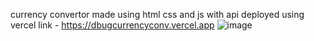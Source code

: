 currency convertor made using html css and js with api
deployed using vercel
link - https://dbugcurrencyconv.vercel.app
![image](https://github.com/Bennyboy46/currency_conv/assets/143250908/7f873072-18db-4927-9bde-39d36017f30c)
